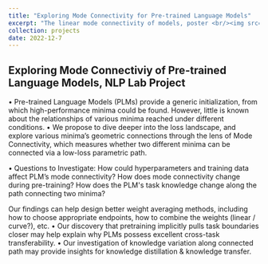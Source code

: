 ```yaml
---
title: "Exploring Mode Connectivity for Pre-trained Language Models"
excerpt: "The linear mode connectivity of models, poster <br/><img src='/images/connectivity_poster.png'>"
collection: projects
date: 2022-12-7
---
```


## Exploring Mode Connectiviy of Pre-trained Language Models, NLP Lab Project
• Pre-trained Language Models (PLMs) provide a generic initialization, from which high-performance minima could be found. However, little is known about the relationships of various minima reached under different conditions.
• We propose to dive deeper into the loss landscape, and explore various minima’s geometric connections through the lens of Mode Connectivity, which measures whether two different minima can be connected via a low-loss parametric path.

• Questions to Investigate: 
How could hyperparameters and training data affect PLM’s mode connectivity?
How does mode connectivity change during pre-training?
How does the PLM's task knowledge change along the path connecting two minima?

Our findings can help design better weight averaging methods, including how to choose appropriate endpoints, how to combine the weights (linear / curve?), etc.
• Our discovery that pretraining implicitly pulls task boundaries closer may help explain why PLMs possess excellent cross-task transferability.
• Our investigation of knowledge variation along connected path may provide insights for knowledge distillation & knowledge transfer.